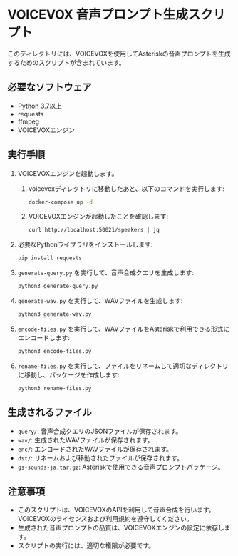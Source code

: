 # VOICEVOX 音声プロンプト生成スクリプト

このディレクトリには、VOICEVOXを使用してAsteriskの音声プロンプトを生成するためのスクリプトが含まれています。

## 必要なソフトウェア

- Python 3.7以上
- requests
- ffmpeg
- VOICEVOXエンジン

## 実行手順

1.  VOICEVOXエンジンを起動します。
    1.  voicevoxディレクトリに移動したあと、以下のコマンドを実行します:

        ```bash
        docker-compose up -d
        ```
    2.  VOICEVOXエンジンが起動したことを確認します:

        ```bash
        curl http://localhost:50021/speakers | jq
        ```
2.  必要なPythonライブラリをインストールします:

    ```bash
    pip install requests
    ```
3.  `generate-query.py` を実行して、音声合成クエリを生成します:

    ```bash
    python3 generate-query.py
    ```

4.  `generate-wav.py` を実行して、WAVファイルを生成します:

    ```bash
    python3 generate-wav.py
    ```

5.  `encode-files.py` を実行して、WAVファイルをAsteriskで利用できる形式にエンコードします:

    ```bash
    python3 encode-files.py
    ```

6.  `rename-files.py` を実行して、ファイルをリネームして適切なディレクトリに移動し、パッケージを作成します:

    ```bash
    python3 rename-files.py
    ```

## 生成されるファイル

- `query/`: 音声合成クエリのJSONファイルが保存されます。
- `wav/`: 生成されたWAVファイルが保存されます。
- `enc/`: エンコードされたWAVファイルが保存されます。
- `dst/`: リネームおよび移動されたファイルが保存されます。
- `gs-sounds-ja.tar.gz`: Asteriskで使用できる音声プロンプトパッケージ。

## 注意事項

- このスクリプトは、VOICEVOXのAPIを利用して音声合成を行います。VOICEVOXのライセンスおよび利用規約を遵守してください。
- 生成された音声プロンプトの品質は、VOICEVOXエンジンの設定に依存します。
- スクリプトの実行には、適切な権限が必要です。
